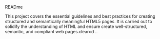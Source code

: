 READme

This project covers the essential guidelines and best practices for creating structured and semantically meaningful HTML5 pages. It is carried out to solidify the understanding of HTML and ensure create well-structured, semantic, and compliant web pages.clearcd ..
